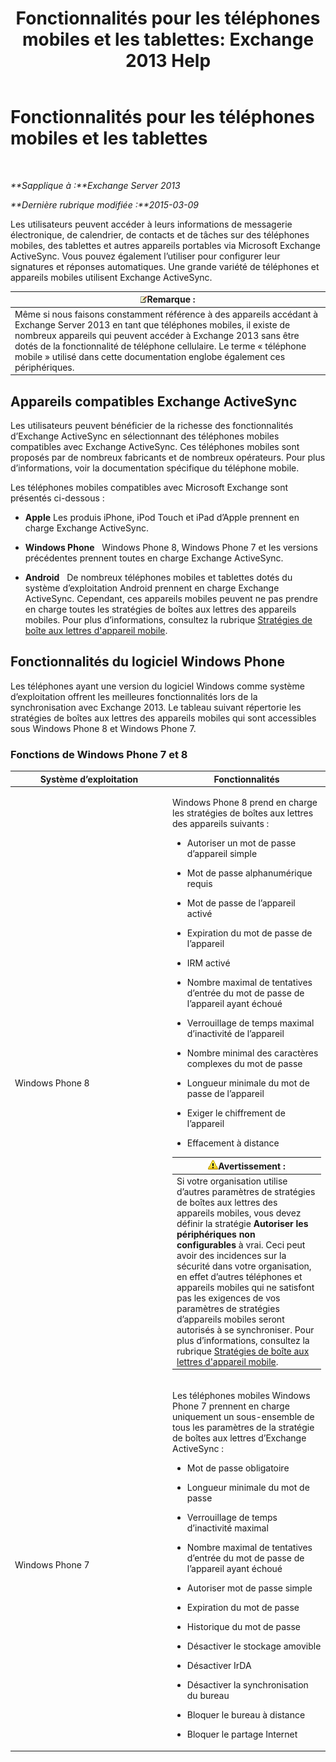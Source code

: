 ﻿---
title: 'Fonctionnalités pour les téléphones mobiles et les tablettes: Exchange 2013 Help'
TOCTitle: Fonctionnalités pour les téléphones mobiles et les tablettes
ms:assetid: ad54d9e6-7a1c-4fb0-b5a9-0b042b98ada3
ms:mtpsurl: https://technet.microsoft.com/fr-fr/library/Bb232162(v=EXCHG.150)
ms:contentKeyID: 50555457
ms.date: 04/24/2018
mtps_version: v=EXCHG.150
ms.translationtype: HT
---

# Fonctionnalités pour les téléphones mobiles et les tablettes

 

_**Sapplique à :**Exchange Server 2013_

_**Dernière rubrique modifiée :**2015-03-09_

Les utilisateurs peuvent accéder à leurs informations de messagerie électronique, de calendrier, de contacts et de tâches sur des téléphones mobiles, des tablettes et autres appareils portables via Microsoft Exchange ActiveSync. Vous pouvez également l’utiliser pour configurer leur signatures et réponses automatiques. Une grande variété de téléphones et appareils mobiles utilisent Exchange ActiveSync.

<table>
<thead>
<tr class="header">
<th><img src="images/JJ159664.note(EXCHG.150).gif" title="Remarque" alt="Remarque" />Remarque :</th>
</tr>
</thead>
<tbody>
<tr class="odd">
<td>Même si nous faisons constamment référence à des appareils accédant à Exchange Server 2013 en tant que téléphones mobiles, il existe de nombreux appareils qui peuvent accéder à Exchange 2013 sans être dotés de la fonctionnalité de téléphone cellulaire. Le terme « téléphone mobile » utilisé dans cette documentation englobe également ces périphériques.</td>
</tr>
</tbody>
</table>


## Appareils compatibles Exchange ActiveSync

Les utilisateurs peuvent bénéficier de la richesse des fonctionnalités d’Exchange ActiveSync en sélectionnant des téléphones mobiles compatibles avec Exchange ActiveSync. Ces téléphones mobiles sont proposés par de nombreux fabricants et de nombreux opérateurs. Pour plus d’informations, voir la documentation spécifique du téléphone mobile.

Les téléphones mobiles compatibles avec Microsoft Exchange sont présentés ci-dessous :

  - **Apple** Les produis iPhone, iPod Touch et iPad d’Apple prennent en charge Exchange ActiveSync.

  - **Windows Phone**   Windows Phone 8, Windows Phone 7 et les versions précédentes prennent toutes en charge Exchange ActiveSync.

  - **Android**   De nombreux téléphones mobiles et tablettes dotés du système d’exploitation Android prennent en charge Exchange ActiveSync. Cependant, ces appareils mobiles peuvent ne pas prendre en charge toutes les stratégies de boîtes aux lettres des appareils mobiles. Pour plus d’informations, consultez la rubrique [Stratégies de boîte aux lettres d'appareil mobile](mobile-device-mailbox-policies-exchange-2013-help.md).

## Fonctionnalités du logiciel Windows Phone

Les téléphones ayant une version du logiciel Windows comme système d’exploitation offrent les meilleures fonctionnalités lors de la synchronisation avec Exchange 2013. Le tableau suivant répertorie les stratégies de boîtes aux lettres des appareils mobiles qui sont accessibles sous Windows Phone 8 et Windows Phone 7.

### Fonctions de Windows Phone 7 et 8

<table>
<colgroup>
<col style="width: 50%" />
<col style="width: 50%" />
</colgroup>
<thead>
<tr class="header">
<th>Système d’exploitation</th>
<th>Fonctionnalités</th>
</tr>
</thead>
<tbody>
<tr class="odd">
<td><p>Windows Phone 8</p></td>
<td><p>Windows Phone 8 prend en charge les stratégies de boîtes aux lettres des appareils suivants :</p>
<ul>
<li><p>Autoriser un mot de passe d’appareil simple</p></li>
<li><p>Mot de passe alphanumérique requis</p></li>
<li><p>Mot de passe de l’appareil activé</p></li>
<li><p>Expiration du mot de passe de l’appareil</p></li>
<li><p>IRM activé</p></li>
<li><p>Nombre maximal de tentatives d’entrée du mot de passe de l’appareil ayant échoué</p></li>
<li><p>Verrouillage de temps maximal d’inactivité de l’appareil</p></li>
<li><p>Nombre minimal des caractères complexes du mot de passe</p></li>
<li><p>Longueur minimale du mot de passe de l’appareil</p></li>
<li><p>Exiger le chiffrement de l’appareil</p></li>
<li><p>Effacement à distance</p></li>
</ul>
<table>
<thead>
<tr class="header">
<th><img src="images/Bb125224.warning(EXCHG.150).gif" title="Avertissement" alt="Avertissement" />Avertissement :</th>
</tr>
</thead>
<tbody>
<tr class="odd">
<td>Si votre organisation utilise d’autres paramètres de stratégies de boîtes aux lettres des appareils mobiles, vous devez définir la stratégie <strong>Autoriser les périphériques non configurables</strong> à vrai. Ceci peut avoir des incidences sur la sécurité dans votre organisation, en effet d’autres téléphones et appareils mobiles qui ne satisfont pas les exigences de vos paramètres de stratégies d’appareils mobiles seront autorisés à se synchroniser. Pour plus d’informations, consultez la rubrique <a href="mobile-device-mailbox-policies-exchange-2013-help.md">Stratégies de boîte aux lettres d'appareil mobile</a>.</td>
</tr>
</tbody>
</table>

</td>
</tr>
<tr class="even">
<td><p>Windows Phone 7</p></td>
<td><p>Les téléphones mobiles Windows Phone 7 prennent en charge uniquement un sous-ensemble de tous les paramètres de la stratégie de boîtes aux lettres d’Exchange ActiveSync :</p>
<ul>
<li><p>Mot de passe obligatoire</p></li>
<li><p>Longueur minimale du mot de passe</p></li>
<li><p>Verrouillage de temps d’inactivité maximal</p></li>
<li><p>Nombre maximal de tentatives d’entrée du mot de passe de l’appareil ayant échoué</p></li>
<li><p>Autoriser mot de passe simple</p></li>
<li><p>Expiration du mot de passe</p></li>
<li><p>Historique du mot de passe</p></li>
<li><p>Désactiver le stockage amovible</p></li>
<li><p>Désactiver IrDA</p></li>
<li><p>Désactiver la synchronisation du bureau</p></li>
<li><p>Bloquer le bureau à distance</p></li>
<li><p>Bloquer le partage Internet</p></li>
</ul></td>
</tr>
</tbody>
</table>


